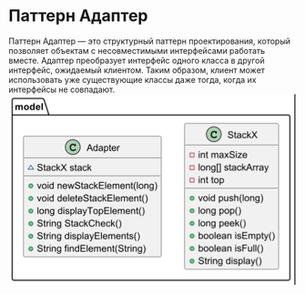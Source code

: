 # Паттерн Адаптер
Паттерн Адаптер — это структурный паттерн проектирования, который позволяет объектам с несовместимыми интерфейсами работать вместе. Адаптер преобразует интерфейс одного класса в другой интерфейс, ожидаемый клиентом. Таким образом, клиент может использовать уже существующие классы даже тогда, когда их интерфейсы не совпадают.
![img.png](img.png)
